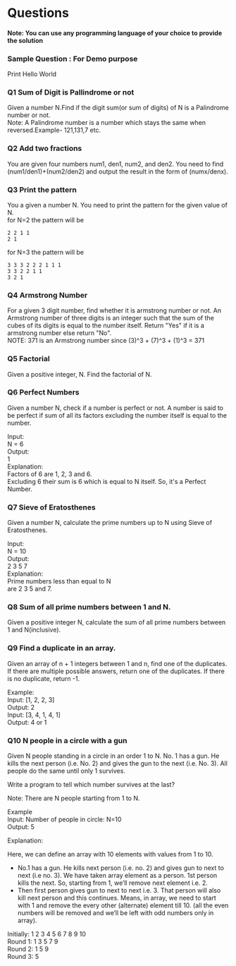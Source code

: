 # Questions

#### Note: You can use any programming language of your choice to provide the solution 

### Sample Question : For Demo purpose

Print Hello World

### Q1 Sum of Digit is Pallindrome or not 

Given a number N.Find if the digit sum(or sum of digits) of N is a Palindrome number or not. <br />
Note: A Palindrome number is a number which stays the same when reversed.Example- 121,131,7 etc.

### Q2 Add two fractions
You are given four numbers num1, den1, num2, and den2. You need to find (num1/den1)+(num2/den2) and output the result in the form of (numx/denx). 

### Q3 Print the pattern
You a given a number N. You need to print the pattern for the given value of N. <br />
for N=2 the pattern will be <br />
```
2 2 1 1
2 1
```
for N=3 the pattern will be 
```
3 3 3 2 2 2 1 1 1
3 3 2 2 1 1
3 2 1
```

### Q4 Armstrong Number
For a given 3 digit number, find whether it is armstrong number or not. An Armstrong number of three digits is an integer such that the sum of the cubes of its digits is equal to the number itself. Return "Yes" if it is a armstrong number else return "No". <br />
NOTE: 371 is an Armstrong number since (3)^3 + (7)^3 + (1)^3 = 371

### Q5 Factorial

Given a positive integer, N. Find the factorial of N.

### Q6 Perfect Numbers

Given a number N, check if a number is perfect or not. A number is said to be perfect if sum of all its factors excluding the number itself is equal to the number.

Input: <br />
N = 6 <br />
Output: <br />
1  <br />
Explanation: <br />
Factors of 6 are 1, 2, 3 and 6. <br />
Excluding 6 their sum is 6 which is equal to N itself. So, it's a Perfect Number.

### Q7 Sieve of Eratosthenes

Given a number N, calculate the prime numbers up to N using Sieve of Eratosthenes.  

Input: <br />
N = 10 <br />
Output: <br />
2 3 5 7 <br />
Explanation: <br />
Prime numbers less than equal to N  <br />
are 2 3 5 and 7.

### Q8 Sum of all prime numbers between 1 and N. 

Given a positive integer N, calculate the sum of all prime numbers between 1 and N(inclusive).


### Q9 Find a duplicate in an array.  

Given an array of n + 1 integers between 1 and n, find one of the duplicates. If there are multiple possible answers, return one of the duplicates. If there is no duplicate, return -1.

Example: <br />
Input: [1, 2, 2, 3] <br />
Output: 2 <br />
Input: [3, 4, 1, 4, 1] <br />
Output: 4 or 1

### Q10 N people in a circle with a gun

Given N people standing in a circle in an order 1 to N. No. 1 has a gun. He kills the next person (i.e. No. 2) and gives the gun to the next (i.e. No. 3). All people do the same until only 1 survives. 

Write a program to tell which number survives at the last?

Note: There are N people starting from 1 to N.

Example <br /> 
Input: Number of people in circle: N=10 <br />
Output: 5

Explanation:

Here, we can define an array with 10 elements with values from 1 to 10.

 - No.1 has a gun. He kills next person (i.e. no. 2) and gives gun to next to next (i.e no. 3). We have taken array element as a person. 1st person kills the next. So, starting from 1, we’ll remove next element i.e. 2.
 - Then first person gives gun to next to next i.e. 3. That person will also kill next person and this continues. Means, in array, we need to start with 1 and remove the every other (alternate) element till 10. (all the even numbers will be removed and we’ll be left with odd numbers only in array).

Initially: 1 2 3 4 5 6 7 8 9 10 <br />
Round 1: 1 3 5 7 9 <br />
Round 2: 1 5 9 <br />
Round 3: 5 
